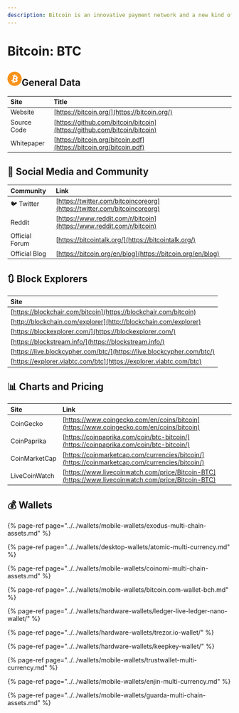 ```yaml
---
description: Bitcoin is an innovative payment network and a new kind of money.
---
```


# Bitcoin: BTC

##  ![](../../.gitbook/assets/btc.png)General Data

| Site | Title |
| :--- | :--- |
| Website | [https://bitcoin.org/](https://bitcoin.org/) |
| Source Code | [https://github.com/bitcoin/bitcoin](https://github.com/bitcoin/bitcoin) |
| Whitepaper | [https://bitcoin.org/bitcoin.pdf](https://bitcoin.org/bitcoin.pdf) |

## 🙋 Social Media and Community

| Community | Link |
| :--- | :--- |
| 🐦 Twitter | [https://twitter.com/bitcoincoreorg](https://twitter.com/bitcoincoreorg) |
| Reddit | [https://www.reddit.com/r/bitcoin](https://www.reddit.com/r/bitcoin) |
| Official Forum | [https://bitcointalk.org/](https://bitcointalk.org/) |
| Official Blog | [https://bitcoin.org/en/blog](https://bitcoin.org/en/blog) |

## 🔃 Block Explorers

| Site |
| :--- |
| [https://blockchair.com/bitcoin](https://blockchair.com/bitcoin) |
| [http://blockchain.com/explorer](http://blockchain.com/explorer) |
| [https://blockexplorer.com/](https://blockexplorer.com/) |
| [https://blockstream.info/](https://blockstream.info/) |
| [https://live.blockcypher.com/btc/](https://live.blockcypher.com/btc/) |
| [https://explorer.viabtc.com/btc](https://explorer.viabtc.com/btc) |

## 📊 Charts and Pricing

| Site | Link |
| :--- | :--- |
| CoinGecko | [https://www.coingecko.com/en/coins/bitcoin](https://www.coingecko.com/en/coins/bitcoin) |
| CoinPaprika | [https://coinpaprika.com/coin/btc-bitcoin/](https://coinpaprika.com/coin/btc-bitcoin/) |
| CoinMarketCap | [https://coinmarketcap.com/currencies/bitcoin/](https://coinmarketcap.com/currencies/bitcoin/) |
| LiveCoinWatch | [https://www.livecoinwatch.com/price/Bitcoin-BTC](https://www.livecoinwatch.com/price/Bitcoin-BTC) |

## 💰 Wallets

{% page-ref page="../../wallets/mobile-wallets/exodus-multi-chain-assets.md" %}

{% page-ref page="../../wallets/desktop-wallets/atomic-multi-currency.md" %}

{% page-ref page="../../wallets/mobile-wallets/coinomi-multi-chain-assets.md" %}

{% page-ref page="../../wallets/mobile-wallets/bitcoin.com-wallet-bch.md" %}

{% page-ref page="../../wallets/hardware-wallets/ledger-live-ledger-nano-wallet/" %}

{% page-ref page="../../wallets/hardware-wallets/trezor.io-wallet/" %}

{% page-ref page="../../wallets/hardware-wallets/keepkey-wallet/" %}

{% page-ref page="../../wallets/mobile-wallets/trustwallet-multi-currency.md" %}

{% page-ref page="../../wallets/mobile-wallets/enjin-multi-currency.md" %}

{% page-ref page="../../wallets/mobile-wallets/guarda-multi-chain-assets.md" %}

